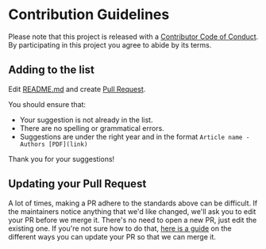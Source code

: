 # Contribution Guidelines

Please note that this project is released with a
[Contributor Code of Conduct](code-of-conduct.md). By participating in this
project you agree to abide by its terms.


## Adding to the list

Edit [README.md](README.md) and create [Pull Request](https://help.github.com/articles/using-pull-requests/). 

You should ensure that:
- Your suggestion is not already in the list.
- There are no spelling or grammatical errors.
- Suggestions are under the right year and in the format `Article name - Authors [PDF](link)`

Thank you for your suggestions!


## Updating your Pull Request

A lot of times, making a PR adhere to the standards above can be difficult.
If the maintainers notice anything that we'd like changed, we'll ask you to
edit your PR before we merge it. There's no need to open a new PR, just edit
the existing one. If you're not sure how to do that,
[here is a guide](https://github.com/RichardLitt/knowledge/blob/master/github/amending-a-commit-guide.md)
on the different ways you can update your PR so that we can merge it.